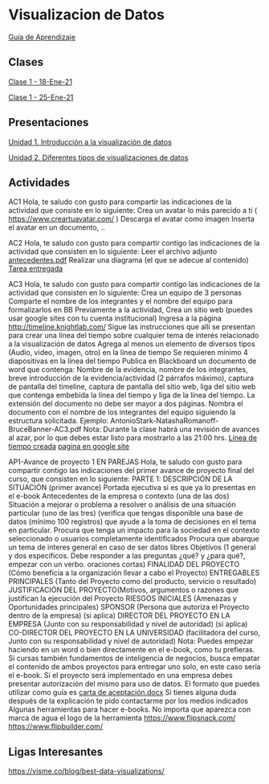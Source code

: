 # Visualizacion de Datos
[Guía de Aprendizaje](https://github.com/mosesmarin/Maestria-Ciencia-de-datos-e-inteligencia-de-negocios/blob/master/Visualizacion-de-Datos/presentaciones/DAT504-VISUALIZACIO%CC%81N%20DE%20DATOS-GUIA%20DE%20APRENDIZAJE.pdf)

## Clases
[Clase 1 - 18-Ene-21](https://youtu.be/pe_jBqiaWT4)

[Clase 1 - 25-Ene-21](https://youtu.be/JYlKXy-Ek04)

## Presentaciones
[Unidad 1. Introducción a la visualización de datos](https://github.com/mosesmarin/Maestria-Ciencia-de-datos-e-inteligencia-de-negocios/blob/master/Visualizacion-de-Datos/presentaciones/DAT504-Unidad%201%20Primavera%202021.pdf)

[Unidad 2. Diferentes tipos de visualizaciones de datos](https://github.com/mosesmarin/Maestria-Ciencia-de-datos-e-inteligencia-de-negocios/blob/master/Visualizacion-de-Datos/presentaciones/DAT504-Unidad%202%20Primavera%202021.pdf)

## Actividades

AC1
Hola, te saludo con gusto para compartir las indicaciones de la actividad que consiste en lo siguiente: Crea un avatar lo más parecido a ti ( https://www.creartuavatar.com/ ) Descarga el avatar como imagen Inserta el avatar en un documento, ..

AC2
Hola, te saludo con gusto para compartir contigo las indicaciones de la actividad que consisten en lo siguiente:
Leer el archivo adjunto [antecedentes.pdf](https://github.com/mosesmarin/Maestria-Ciencia-de-datos-e-inteligencia-de-negocios/blob/master/Visualizacion-de-Datos/archivos/antecedentes_compressed.pdf)
Realizar una diagrama (el que se adecue al contenido)
[Tarea entregada](https://github.com/mosesmarin/Maestria-Ciencia-de-datos-e-inteligencia-de-negocios/blob/master/Visualizacion-de-Datos/archivos/Moises-Marin-AC2.pdf)

AC3
Hola, te saludo con gusto para compartir contigo las indicaciones de la actividad que consisten en lo siguiente:
Crea un equipo de 3 personas
Comparte el nombre de los integrantes y el nombre del equipo para formalizarlos en BB
Previamente a la actividad,
Crea un sitio web (puedes usar google sites con tu cuenta institucional)
Ingresa a la página http://timeline.knightlab.com/
Sigue las instrucciones que allí se presentan para crear una línea del tiempo sobre cualquier tema de interés relacionado a la visualización de datos
Agrega al menos un elemento de diversos tipos (Audio, video, imagen, otro) en la línea de tiempo
Se requieren mínimo 4 diapositivas en la línea del tiempo
Publica en Blackboard un documento de word que contenga: Nombre de la evidencia, nombre de los integrantes, breve introducción de la evidencia/actividad (2 párrafos máximo), captura de pantalla del timeline, captura de pantalla del sitio web, liga del sitio web que contenga embebida la línea del tiempo y liga de la línea del tiempo.
La extensión del documento no debe ser mayor a dos páginas.
Nombra el documento con el nombre de los integrantes del equipo siguiendo la estructura solicitada. Ejemplo: AntonioStark-NatashaRomanoff-BruceBanner-AC3.pdf
Nota: Durante la clase habrá una revisión de avances al azar, por lo que debes estar listo para mostrarlo a las 21:00 hrs.
[Línea de tiempo creada](https://cdn.knightlab.com/libs/timeline3/latest/embed/index.html?source=1ZCQRaIT_B_fWwYsOhkAYBO7rOkDZ3F5S_6Pu-E16e6s&font=Default&lang=en&initial_zoom=2&height=650%27)
[pagina en google site](https://sites.google.com/upaep.edu.mx/datamaticos-ac3/inicio)

AP1-Avance de proyecto 1
EN PAREJAS
Hola, te saludo con gusto para compartir contigo las indicaciones del primer avance de proyecto final del curso, que consisten en lo siguiente:
PARTE 1: DESCRIPCIÓN DE LA SITUACIÓN (primer avance)
Portada ejecutiva si es que ya lo presentas en el e-book
Antecedentes de la empresa o contexto (una de las dos)
Situación a mejorar o problema a resolver o análisis de una situación particular (uno de las tres) (verifica que tengas disponible una base de datos (mínimo 100 registros) que ayude a la toma de decisiones en el tema en particular. 
Procura que tenga un impacto para la sociedad en el contexto seleccionado o usuarios completamente identificados
Procura que abarque un tema de interes general en caso de ser datos libres
Objetivos (1 general y dos específicos. Debe responder a las preguntas ¿qué? y ¿para qué?, empezar con un verbo. oraciones cortas)
FINALIDAD DEL PROYECTO (Cómo beneficia a la organización llevar a cabo el Proyecto)
ENTREGABLES PRINCIPALES (Tanto del Proyecto como del producto, servicio o resultado)
JUSTIFICACIÓN DEL PROYECTO(Motivos, argumentos o razones que justifican la ejecución del Proyecto
RIESGOS INICIALES (Amenazas y Oportunidades principales)
SPONSOR (Persona que autoriza el Proyecto dentro de la empresa) (si aplica)
DIRECTOR DEL PROYECTO EN LA EMPRESA (Junto con su responsabilidad y nivel de autoridad) (si aplica)
CO-DIRECTOR DEL PROYECTO EN LA UNIVERSIDAD (facilitadora del curso, Junto con su responsabilidad y nivel de autoridad)
Nota:
Puedes empezar haciendo en un word o bien directamente en el e-book, como tu prefieras.
Si cursas también fundamentos de inteligencia de negocios, busca empatar el contenido de ambos proyectos para entregar uno solo, en este caso sería el e-book.
Si el proyecto será implementado en una empresa debes presentar autorización del mismo para uso de datos. El formato que puedes utilizar como guía es
[carta de aceptación.docx](https://github.com/mosesmarin/Maestria-Ciencia-de-datos-e-inteligencia-de-negocios/blob/master/Visualizacion-de-Datos/archivos/carta%20de%20aceptaci%C3%B3n.pdf)
Si tienes alguna duda después de la explicación te pido contactarme por los medios indicados
Algunas herramientas para hacer e-books. No importa que aparezca con marca de agua el logo de la herramienta
https://www.flipsnack.com/
https://www.flipbuilder.com/



## Ligas Interesantes

https://visme.co/blog/best-data-visualizations/
